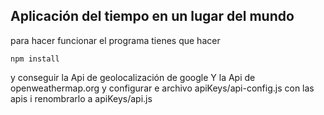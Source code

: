 ## Aplicación del tiempo en un lugar del mundo

para hacer funcionar el programa tienes que hacer

```
npm install
```

y conseguir la Api de geolocalización de google
Y la Api de openweathermap.org y configurar e archivo
apiKeys/api-config.js con las apis i renombrarlo a apiKeys/api.js
